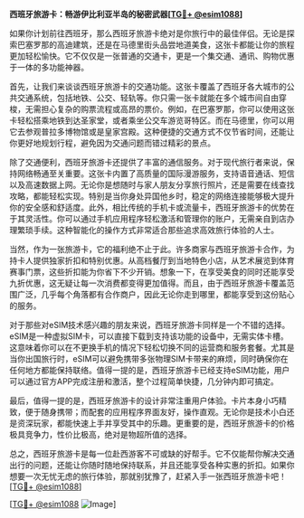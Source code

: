 **西班牙旅游卡：畅游伊比利亚半岛的秘密武器[[TG💪+ @esim1088](https://t.me/s/esim1088)]**

如果你计划前往西班牙，那么西班牙旅游卡绝对是你旅行中的最佳伴侣。无论是探索巴塞罗那的高迪建筑，还是在马德里街头品尝地道美食，这张卡都能让你的旅程更加轻松愉快。它不仅仅是一张普通的交通卡，更是一个集交通、通讯、购物优惠于一体的多功能神器。

首先，让我们来谈谈西班牙旅游卡的交通功能。这张卡覆盖了西班牙各大城市的公共交通系统，包括地铁、公交、轻轨等。你只需一张卡就能在多个城市间自由穿梭，无需担心复杂的购票流程或高昂的票价。例如，在巴塞罗那，你可以使用这张卡轻松搭乘地铁到达圣家堂，或者乘坐公交车游览哥特区。而在马德里，你可以用它去参观普拉多博物馆或是皇家宫殿。这种便捷的交通方式不仅节省时间，还能让你更好地规划行程，避免因为交通问题而错过精彩的景点。

除了交通便利，西班牙旅游卡还提供了丰富的通信服务。对于现代旅行者来说，保持网络畅通至关重要。这张卡内置了高质量的国际漫游服务，支持语音通话、短信以及高速数据上网。无论你是想随时与家人朋友分享旅行照片，还是需要在线查找攻略，都能轻松实现。特别是当你身处异国他乡时，稳定的网络连接能够极大提升你的安全感和舒适度。此外，相比传统的手机卡或流量卡，西班牙旅游卡的优势在于其灵活性。你可以通过手机应用程序轻松激活和管理你的账户，无需亲自到店办理繁琐手续。这种智能化的操作方式非常适合那些追求高效旅行体验的人士。

当然，作为一张旅游卡，它的福利绝不止于此。许多商家与西班牙旅游卡合作，为持卡人提供独家折扣和特别优惠。从高档餐厅到当地特色小店，从艺术展览到体育赛事门票，这些折扣能为你省下不少开销。想象一下，在享受美食的同时还能享受九折优惠，这无疑让每一次消费都变得更加值得。而且，由于西班牙旅游卡覆盖范围广泛，几乎每个角落都有合作商户，因此无论你走到哪里，都能享受到这份贴心的服务。

对于那些对eSIM技术感兴趣的朋友来说，西班牙旅游卡同样是一个不错的选择。eSIM是一种虚拟SIM卡，可以直接下载到支持该功能的设备中，无需实体卡槽。这意味着你可以在不更换手机的情况下轻松切换不同的运营商和服务套餐。尤其是当你出国旅行时，eSIM可以避免携带多张物理SIM卡带来的麻烦，同时确保你在任何地方都能保持联络。值得一提的是，西班牙旅游卡已经支持eSIM功能，用户可以通过官方APP完成注册和激活，整个过程简单快捷，几分钟内即可搞定。

最后，值得一提的是，西班牙旅游卡的设计非常注重用户体验。卡片本身小巧精致，便于随身携带；而配套的应用程序界面友好，操作直观。无论你是技术小白还是资深玩家，都能快速上手并享受其中的乐趣。更重要的是，西班牙旅游卡的价格极具竞争力，性价比极高，绝对是物超所值的选择。

总之，西班牙旅游卡是每一位赴西游客不可或缺的好帮手。它不仅能帮你解决交通出行的问题，还能让你随时随地保持联系，并且还能享受各种实惠的折扣。如果你想要一次无忧无虑的旅行体验，那就别犹豫了，赶紧入手一张西班牙旅游卡吧！[[TG💪+ @esim1088](https://t.me/s/esim1088)] 

[[TG💪+ @esim1088](https://t.me/s/esim1088) ![Image](https://i.postimg.cc/4NQfJmqS/Snipaste-2025-05-13-00-14-12.png)]